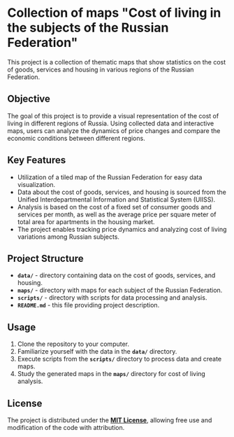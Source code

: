# Collection of maps "Cost of living in the subjects of the Russian Federation"
This project is a collection of thematic maps that show statistics on the cost of goods, services and housing in various regions of the Russian Federation.
## **Objective**

The goal of this project is to provide a visual representation of the cost of living in different regions of Russia. Using collected data and interactive maps, users can analyze the dynamics of price changes and compare the economic conditions between different regions.

## **Key Features**

- Utilization of a tiled map of the Russian Federation for easy data visualization.
- Data about the cost of goods, services, and housing is sourced from the Unified Interdepartmental Information and Statistical System (UIISS).
- Analysis is based on the cost of a fixed set of consumer goods and services per month, as well as the average price per square meter of total area for apartments in the housing market.
- The project enables tracking price dynamics and analyzing cost of living variations among Russian subjects.

## **Project Structure**

- **`data/`** - directory containing data on the cost of goods, services, and housing.
- **`maps/`** - directory with maps for each subject of the Russian Federation.
- **`scripts/`** - directory with scripts for data processing and analysis.
- **`README.md`** - this file providing project description.

## **Usage**

1. Clone the repository to your computer.
2. Familiarize yourself with the data in the **`data/`** directory.
3. Execute scripts from the **`scripts/`** directory to process data and create maps.
4. Study the generated maps in the **`maps/`** directory for cost of living analysis.

## **License**

The project is distributed under the **[MIT License](https://github.com/PhilLandia/Cost_of_living_in_Russia/blob/main/LICENSE)**, allowing free use and modification of the code with attribution.
